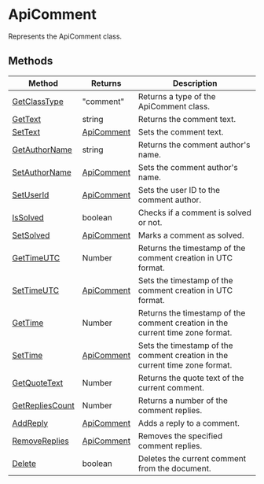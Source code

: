 # ApiComment

Represents the ApiComment class.


## Methods

| Method | Returns | Description |
| ------ | ------- | ----------- |
| [GetClassType](./Methods/GetClassType.md) | "comment" | Returns a type of the ApiComment class. |
| [GetText](./Methods/GetText.md) | string | Returns the comment text. |
| [SetText](./Methods/SetText.md) | [ApiComment](../ApiComment/ApiComment.md) | Sets the comment text. |
| [GetAuthorName](./Methods/GetAuthorName.md) | string | Returns the comment author's name. |
| [SetAuthorName](./Methods/SetAuthorName.md) | [ApiComment](../ApiComment/ApiComment.md) | Sets the comment author's name. |
| [SetUserId](./Methods/SetUserId.md) | [ApiComment](../ApiComment/ApiComment.md) | Sets the user ID to the comment author. |
| [IsSolved](./Methods/IsSolved.md) | boolean | Checks if a comment is solved or not. |
| [SetSolved](./Methods/SetSolved.md) | [ApiComment](../ApiComment/ApiComment.md) | Marks a comment as solved. |
| [GetTimeUTC](./Methods/GetTimeUTC.md) | Number | Returns the timestamp of the comment creation in UTC format. |
| [SetTimeUTC](./Methods/SetTimeUTC.md) | [ApiComment](../ApiComment/ApiComment.md) | Sets the timestamp of the comment creation in UTC format. |
| [GetTime](./Methods/GetTime.md) | Number | Returns the timestamp of the comment creation in the current time zone format. |
| [SetTime](./Methods/SetTime.md) | [ApiComment](../ApiComment/ApiComment.md) | Sets the timestamp of the comment creation in the current time zone format. |
| [GetQuoteText](./Methods/GetQuoteText.md) | Number | Returns the quote text of the current comment. |
| [GetRepliesCount](./Methods/GetRepliesCount.md) | Number | Returns a number of the comment replies. |
| [AddReply](./Methods/AddReply.md) | [ApiComment](../ApiComment/ApiComment.md) | Adds a reply to a comment. |
| [RemoveReplies](./Methods/RemoveReplies.md) | [ApiComment](../ApiComment/ApiComment.md) | Removes the specified comment replies. |
| [Delete](./Methods/Delete.md) | boolean | Deletes the current comment from the document. |
